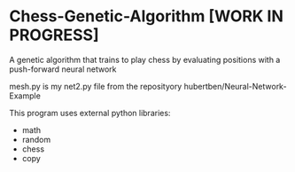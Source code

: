 # Chess-Genetic-Algorithm [WORK IN PROGRESS]
A genetic algorithm that trains to play chess by evaluating positions with a push-forward neural network

mesh.py is my net2.py file from the reposityory hubertben/Neural-Network-Example

This program uses external python libraries:
  - math
  - random
  - chess
  - copy
